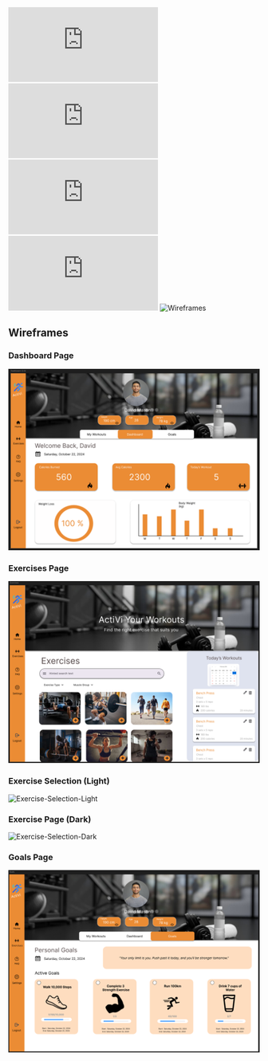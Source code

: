![User Stories](https://github.com/rlitoncs/ActiVi/blob/main/planning/1.%20user-stories/user-stories.md) ![ERD](https://github.com/rlitoncs/ActiVi/blob/main/planning/2.%20erd/erd.md) 
![Routes](https://github.com/rlitoncs/ActiVi/blob/main/planning/3.%20routes/routes.md) ![MVP/MVD](https://github.com/rlitoncs/ActiVi/blob/main/planning/4.%20mvp-mvd/mvp-mvd.md) ![Wireframes](#)

## Wireframes

### Dashboard Page
![Dashboard](https://github.com/rlitoncs/ActiVi/blob/main/planning/5.%20wireframes/dashboard.png)

### Exercises Page
![Exercises](https://github.com/rlitoncs/ActiVi/blob/main/planning/5.%20wireframes/exercises.png)

### Exercise Selection (Light)
![Exercise-Selection-Light]()

### Exercise Page (Dark)
![Exercise-Selection-Dark]()

### Goals Page
![Goals](https://github.com/rlitoncs/ActiVi/blob/main/planning/5.%20wireframes/goalspng.png)
